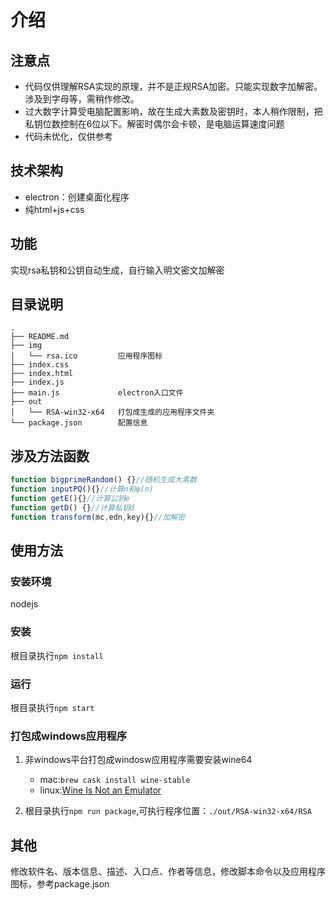 # 介绍

## 注意点
- 代码仅供理解RSA实现的原理，并不是正规RSA加密。只能实现数字加解密。涉及到字母等，需稍作修改。
- 过大数字计算受电脑配置影响，故在生成大素数及密钥时，本人稍作限制，把私钥位数控制在6位以下。解密时偶尔会卡顿，是电脑运算速度问题
- 代码未优化，仅供参考

## 技术架构
- electron：创建桌面化程序
- 纯html+js+css

## 功能
实现rsa私钥和公钥自动生成，自行输入明文密文加解密

## 目录说明
```
.
├── README.md
├── img
│   └── rsa.ico         应用程序图标
├── index.css       
├── index.html
├── index.js
├── main.js             electron入口文件
├── out
│   └── RSA-win32-x64   打包成生成的应用程序文件夹
└── package.json        配置信息
```
## 涉及方法函数
```js
function bigprimeRandom() {}//随机生成大素数
function inputPQ(){}//计算n和φ(n)
function getE(){}//计算公钥e
function getD() {}//计算私钥d
function transform(mc,edn,key){}//加解密
```

## 使用方法
### 安装环境
nodejs
### 安装
根目录执行`npm install`
### 运行
根目录执行`npm start`
### 打包成windows应用程序
1. 非windows平台打包成windosw应用程序需要安装wine64
    - mac:`brew cask install wine-stable`
    - linux:[Wine Is Not an Emulator](https://www.winehq.org/)

2. 根目录执行`npm run package`,可执行程序位置：`./out/RSA-win32-x64/RSA`

## 其他
修改软件名、版本信息、描述、入口点、作者等信息，修改脚本命令以及应用程序图标，参考package.json